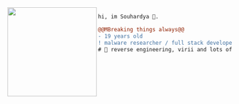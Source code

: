 <img align="left" height="200" src="https://media.giphy.com/media/ao9DUiTKH60XS/giphy.gif"/>

```diff
hi, im Souhardya 🔮.

@@MBreaking things always@@
- 19 years old
! malware researcher / full stack developer / windows pwnage junkie
# 📖 reverse engineering, virii and lots of programming   
```
